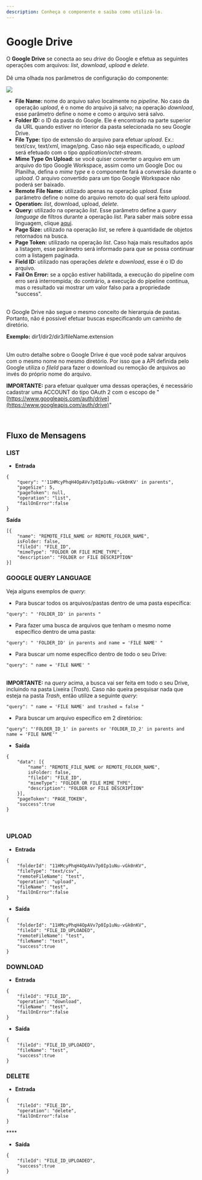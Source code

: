 ```yaml
---
description: Conheça o componente e saiba como utilizá-lo.
---
```


# Google Drive

O **Google Drive** se conecta ao seu _drive_ do Google e efetua as seguintes operações com arquivos: _list_, _download_, _upload_ e _delete_.\
&#x20;      \
Dê uma olhada nos parâmetros de configuração do componente:

![](<../../.gitbook/assets/ezgif.com-gif-maker (13).gif>)

* **File Name:** nome do arquivo salvo localmente no _pipeline_. No caso da operação _upload_, é o nome do arquivo já salvo; na operação _download_, esse parâmetro define o nome e como o arquivo será salvo.
* **Folder ID:** o ID da pasta do Google. Ele é encontrado na parte superior da URL quando estiver no interior da pasta selecionada no seu Google Drive.
* **File Type:** tipo de extensão do arquivo para efetuar _upload_. Ex.: text/csv, text/xml, image/png. Caso não seja especificado, o _upload_ será efetuado com o tipo _application/octet-stream_.
* **Mime Type On Upload:** se você quiser converter o arquivo em um arquivo do tipo Google Workspace, assim como um Google Doc ou Planilha, defina o _mime type_ e o componente fará a conversão durante o _upload_. O arquivo convertido para um tipo Google Workspace não poderá ser baixado.
* **Remote File Name:** utilizado apenas na operação _upload_. Esse parâmetro define o nome do arquivo remoto do qual será feito _upload_.
* **Operation:** _list_, download, upload, _delete_.
* **Query:** utilizado na operação _list_. Esse parâmetro define a _query language_ de filtros durante a operação _list_. Para saber mais sobre essa linguagem, clique [aqui](https://developers.google.com/drive/api/v3/ref-search-terms).
* **Page Size:** utilizado na operação _list_, se refere à quantidade de objetos retornados na busca.
* **Page Token:** utilizado na operação _list_. Caso haja mais resultados após a listagem, esse parâmetro será informado para que se possa continuar com a listagem paginada.
* **Field ID:** utilizado nas operações _delete_ e _download_, esse é o ID do arquivo.
* **Fail On Error:** se a opção estiver habilitada, a execução do pipeline com erro será interrompida; do contrário, a execução do pipeline continua, mas o resultado vai mostrar um valor falso para a propriedade "success".

&#x20;    \
O Google Drive não segue o mesmo conceito de hierarquia de pastas. Portanto, não é possível efetuar buscas especificando um caminho de diretório.

**Exemplo:** dir1/dir2/dir3/fileName.extension

&#x20;      \
Um outro detalhe sobre o Google Drive é que você pode salvar arquivos com o mesmo nome no mesmo diretório. Por isso que a API definida pelo Google utiliza o _fileId_ para fazer o download ou remoção de arquivos ao invés do próprio nome do arquivo.

**IMPORTANTE:** para efetuar qualquer uma dessas operações, é necessário cadastrar uma ACCOUNT do tipo OAuth 2 com o escopo de "[https://www.googleapis.com/auth/drive](https://www.googleapis.com/auth/drive)"

\
&#x20;        &#x20;

## Fluxo de Mensagens <a href="#fluxo-de-mensagens" id="fluxo-de-mensagens"></a>

### LIST <a href="#list" id="list"></a>

* **Entrada**

```
{
    "query": "'11HMcyPhqH4OpAVv7p0Ip1uNu-vGk0nKV' in parents",
    "pageSize": 5,
    "pageToken": null,
    "operation": "list",
    "failOnError":false
}
```

&#x20;        &#x20;

**Saída**

```
[{
    "name": "REMOTE_FILE_NAME or REMOTE_FOLDER_NAME",
    isFolder: false,
    "fileId": "FILE_ID",
    "mimeType": "FOLDER OR FILE MIME_TYPE",
    "description": "FOLDER or FILE DESCRIPTION"
}]
```

&#x20;   &#x20;

### GOOGLE QUERY LANGUAGE <a href="#google-query-language" id="google-query-language"></a>

Veja alguns exemplos de _query_:&#x20;

* Para buscar todos os arquivos/pastas dentro de uma pasta específica:

```
"query": " 'FOLDER_ID' in parents "
```

&#x20;       &#x20;

* Para fazer uma busca de arquivos que tenham o mesmo nome específico dentro de uma pasta:

```
"query": " 'FOLDER_ID' in parents and name = 'FILE NAME' "
```

&#x20;      &#x20;

* Para buscar um nome específico dentro de todo o seu Drive:

```
"query": " name = 'FILE NAME' "
```

\
**IMPORTANTE:** na _query_ acima, a busca vai ser feita em todo o seu Drive, incluindo na pasta Lixeira (_Trash_). Caso não queira pesquisar nada que esteja na pasta _Trash_, então utilize a seguinte _query_:

```
"query": " name = 'FILE NAME' and trashed = false "
```

&#x20;      &#x20;

* Para buscar um arquivo específico em 2 diretórios:

```
"query": "'FOLDER_ID_1' in parents or 'FOLDER_ID_2' in parents and name = 'FILE NAME'"
```

&#x20;       &#x20;

* **Saída**

```
{
    "data": [{
        "name": "REMOTE_FILE_NAME or REMOTE_FOLDER_NAME",
        isFolder: false,
        "fileId": "FILE_ID",
        "mimeType": "FOLDER OR FILE MIME_TYPE",
        "description": "FOLDER or FILE DESCRIPTION"
    }],
    "pageToken": "PAGE_TOKEN",
    "success":true
}
```

&#x20;      \
&#x20;      &#x20;

### UPLOAD <a href="#upload" id="upload"></a>

* **Entrada**

```
{
    "folderId": "11HMcyPhqH4OpAVv7p0Ip1uNu-vGk0nKV",
    "fileType": "text/csv",
    "remoteFileName": "test",
    "operation": "upload",
    "fileName": "test",
    "failOnError":false
}
```

&#x20;     &#x20;

* **Saída**

```
{
    "folderId": "11HMcyPhqH4OpAVv7p0Ip1uNu-vGk0nKV",
    "fileId": "FILE_ID_UPLOADED",
    "remoteFileName": "test",
    "fileName": "test",
    "success":true
}
```

### DOWNLOAD <a href="#download" id="download"></a>

* **Entrada**

```
{
    "fileId": "FILE_ID",
    "operation": "download",              
    "fileName": "test",              
    "failOnError":false  
}
```

* **Saída**

```
{              
    "fileId": "FILE_ID_UPLOADED",              
    "fileName": "test",              
    "success":true  
}
```

### DELETE <a href="#delete" id="delete"></a>

* **Entrada**

```
{              
    "fileId": "FILE_ID",              
    "operation": "delete",              
    "failOnError":false  
}
```

&#x20; &#x20;

&#x20;****&#x20;

* **Saída**

```
{              
    "fileId": "FILE_ID_UPLOADED",              
    "success":true  
}
```
